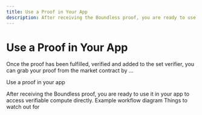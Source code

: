 ```yaml
---
title: Use a Proof in Your App
description: After receiving the Boundless proof, you are ready to use it in your app to access verifiable compute directly.
---
```


# Use a Proof in Your App

Once the proof has been fulfilled, verified and added to the set verifier, you can grab your proof from the market contract by …

Use a proof in your app

After receiving the Boundless proof, you are ready to use it in your app to access verifiable compute directly.
Example workflow diagram
Things to watch out for
